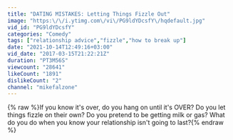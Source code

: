 ```yaml
---
title: "DATING MISTAKES: Letting Things Fizzle Out"
image: "https:\/\/i.ytimg.com\/vi\/PG9ldYDcsfY\/hqdefault.jpg"
vid_id: "PG9ldYDcsfY"
categories: "Comedy"
tags: ["relationship advice","fizzle","how to break up"]
date: "2021-10-14T12:49:16+03:00"
vid_date: "2017-03-15T21:22:21Z"
duration: "PT3M56S"
viewcount: "28641"
likeCount: "1891"
dislikeCount: "2"
channel: "mikefalzone"
---
```

{% raw %}If you know it's over, do you hang on until it's OVER? Do you let things fizzle on their own? Do you pretend to be getting milk or gas? What do you do when you know your relationship isn't going to last?{% endraw %}
